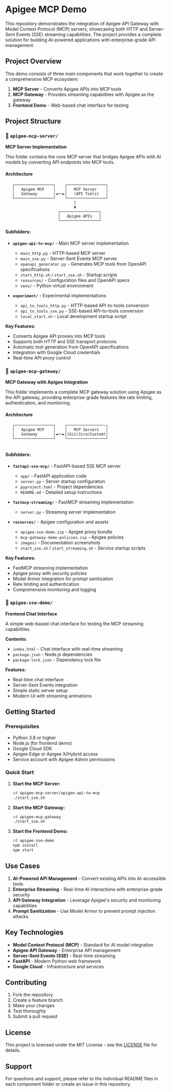 # Apigee MCP Demo

This repository demonstrates the integration of Apigee API Gateway with Model Context Protocol (MCP) servers, showcasing both HTTP and Server-Sent Events (SSE) streaming capabilities. The project provides a complete solution for building AI-powered applications with enterprise-grade API management.

## Project Overview

This demo consists of three main components that work together to create a comprehensive MCP ecosystem:

1. **MCP Server** - Converts Apigee APIs into MCP tools
2. **MCP Gateway** - Provides streaming capabilities with Apigee as the gateway
3. **Frontend Demo** - Web-based chat interface for testing

## Project Structure

### 📁 `apigee-mcp-server/`
**MCP Server Implementation**

This folder contains the core MCP server that bridges Apigee APIs with AI models by converting API endpoints into MCP tools.

#### Architecture

```
   ┌─────────────────┐    ┌─────────────────┐
   │   Apigee MCP    │    │   MCP Server    │
   |   Gateway       │◄──►│   (API Tools)   │    
   └─────────────────┘    └─────────────────┘
                              │
                              ▼
                       ┌─────────────────┐
                       │   Apigee APIs   │
                       └─────────────────┘
```


#### Subfolders:
- **`apigee-api-to-mcp/`** - Main MCP server implementation
  - `main_http.py` - HTTP-based MCP server
  - `main_sse.py` - Server-Sent Events MCP server
  - `openapi_generator.py` - Generates MCP tools from OpenAPI specifications
  - `start_http.sh` / `start_sse.sh` - Startup scripts
  - `resources/` - Configuration files and OpenAPI specs
  - `venv/` - Python virtual environment

- **`experiment/`** - Experimental implementations
  - `api_to_tools_http.py` - HTTP-based API-to-tools conversion
  - `api_to_tools_sse.py` - SSE-based API-to-tools conversion
  - `local_start.sh` - Local development startup script

**Key Features:**
- Converts Apigee API proxies into MCP tools
- Supports both HTTP and SSE transport protocols
- Automatic tool generation from OpenAPI specifications
- Integration with Google Cloud credentials
- Real-time API proxy control

### 📁 `apigee-mcp-gateway/`
**MCP Gateway with Apigee Integration**

This folder implements a complete MCP gateway solution using Apigee as the API gateway, providing enterprise-grade features like rate limiting, authentication, and monitoring.

#### Architecture

```
   ┌─────────────────┐    ┌────────────────-┐
   │   Apigee MCP    │    │   MCP Servers   │
   |   Gateway       │◄──►│(Git/Jira/Custom)│    
   └─────────────────┘    └─────────────────┘
                              
```


#### Subfolders:
- **`fastapi-sse-mcp/`** - FastAPI-based SSE MCP server
  - `app/` - FastAPI application code
  - `server.py` - Server startup configuration
  - `pyproject.toml` - Project dependencies
  - `README.md` - Detailed setup instructions

- **`fastmcp-streaming/`** - FastMCP streaming implementation
  - `server.py` - Streaming server implementation

- **`resources/`** - Apigee configuration and assets
  - `apigee-sse-demo.zip` - Apigee proxy bundle
  - `mcp-gateway-demo-policies.zip` - Apigee policies
  - `images/` - Documentation screenshots
  - `start_sse.sh` / `start_streaming.sh` - Service startup scripts

**Key Features:**
- FastMCP streaming implementation
- Apigee proxy with security policies
- Model Armor integration for prompt sanitization
- Rate limiting and authentication
- Comprehensive monitoring and logging

### 📁 `apigee-sse-demo/`
**Frontend Chat Interface**

A simple web-based chat interface for testing the MCP streaming capabilities.

**Contents:**
- `index.html` - Chat interface with real-time streaming
- `package.json` - Node.js dependencies
- `package-lock.json` - Dependency lock file

**Features:**
- Real-time chat interface
- Server-Sent Events integration
- Simple static server setup
- Modern UI with streaming animations

## Getting Started

### Prerequisites

- Python 3.8 or higher
- Node.js (for frontend demo)
- Google Cloud SDK
- Apigee Edge or Apigee X/Hybrid access
- Service account with Apigee Admin permissions

### Quick Start

1. **Start the MCP Server:**
   ```bash
   cd apigee-mcp-server/apigee-api-to-mcp
   ./start_sse.sh
   ```

2. **Start the MCP Gateway:**
   ```bash
   cd apigee-mcp-gateway
   ./start_sse.sh
   ```

3. **Start the Frontend Demo:**
   ```bash
   cd apigee-sse-demo
   npm install
   npm start
   ```



## Use Cases

1. **AI-Powered API Management** - Convert existing APIs into AI-accessible tools
2. **Enterprise Streaming** - Real-time AI interactions with enterprise-grade security
3. **API Gateway Integration** - Leverage Apigee's security and monitoring capabilities
4. **Prompt Sanitization** - Use Model Armor to prevent prompt injection attacks

## Key Technologies

- **Model Context Protocol (MCP)** - Standard for AI model integration
- **Apigee API Gateway** - Enterprise API management
- **Server-Sent Events (SSE)** - Real-time streaming
- **FastAPI** - Modern Python web framework
- **Google Cloud** - Infrastructure and services

## Contributing

1. Fork the repository
2. Create a feature branch
3. Make your changes
4. Test thoroughly
5. Submit a pull request

## License

This project is licensed under the MIT License - see the [LICENSE](LICENSE) file for details.

## Support

For questions and support, please refer to the individual README files in each component folder or create an issue in this repository.